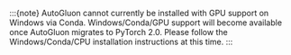 :::{note}
AutoGluon cannot currently be installed with GPU support on Windows via Conda. Windows/Conda/GPU support will become available once AutoGluon migrates to PyTorch 2.0. Please follow the Windows/Conda/CPU installation instructions at this time.
:::

